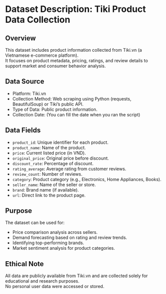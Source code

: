 # Dataset Description: Tiki Product Data Collection

## Overview
This dataset includes product information collected from Tiki.vn (a Vietnamese e-commerce platform).  
It focuses on product metadata, pricing, ratings, and review details to support market and consumer behavior analysis.

## Data Source
- Platform: Tiki.vn
- Collection Method: Web scraping using Python (requests, BeautifulSoup) or Tiki’s public API.
- Type of Data: Public product information.
- Collection Date: (You can fill the date when you ran the script)

## Data Fields
- `product_id`: Unique identifier for each product.
- `product_name`: Name of the product.
- `price`: Current listed price (in VND).
- `original_price`: Original price before discount.
- `discount_rate`: Percentage of discount.
- `rating_average`: Average rating from customer reviews.
- `review_count`: Number of reviews.
- `category`: Product category (e.g., Electronics, Home Appliances, Books).
- `seller_name`: Name of the seller or store.
- `brand`: Brand name (if available).
- `url`: Direct link to the product page.

## Purpose
The dataset can be used for:
- Price comparison analysis across sellers.
- Demand forecasting based on rating and review trends.
- Identifying top-performing brands.
- Market sentiment analysis for product categories.

## Ethical Note
All data are publicly available from Tiki.vn and are collected solely for educational and research purposes.  
No personal user data were accessed or stored.
